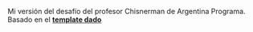 Mi versión del desafío del profesor Chisnerman de Argentina Programa. Basado en el **[template dado](https://github.com/RyanFitzgerald/devfolio)**